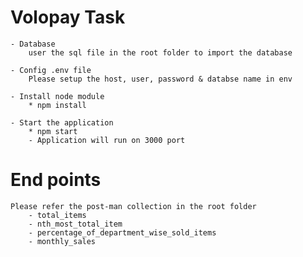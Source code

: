 # Volopay Task
    - Database 
        user the sql file in the root folder to import the database

    - Config .env file
        Please setup the host, user, password & databse name in env

    - Install node module
        * npm install

    - Start the application
        * npm start
        - Application will run on 3000 port

# End points
    Please refer the post-man collection in the root folder
        - total_items
        - nth_most_total_item
        - percentage_of_department_wise_sold_items
        - monthly_sales